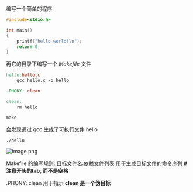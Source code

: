 编写一个简单的程序
```c
#include<stdio.h>

int main()
{
	printf("hello world!\n");
	return 0;
}
```

再它的目录下编写一个 $Makefile$ 文件
```makefile
hello:hello.c
	gcc hello.c -o hello

.PHONY: clean

clean:
	rm hello
```

```shell
make
```
会发现通过 gcc 生成了可执行文件 hello
```shell
./hello 
```
![image.png](https://typora-birdy.oss-cn-guangzhou.aliyuncs.com/20240401211944.png)

Makefile 的编写规则:
	目标文件名:依赖文件列表
	    用于生成目标文件的命令序列   **# 注意开头的tab, 而不是空格**

.PHONY: clean 用于指示 **clean 是一个伪目标**
